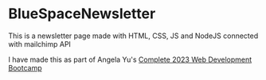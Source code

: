 # BlueSpaceNewsletter
This is a newsletter page made with HTML, CSS, JS and NodeJS connected with mailchimp API

I have made this as part of Angela Yu's <a href="https://www.udemy.com/course/the-complete-web-development-bootcamp/learn/lecture/12384816?start=15#overview">Complete 2023 Web Development Bootcamp</a>
